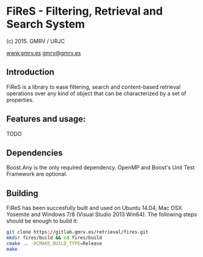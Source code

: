 # FiReS - Filtering, Retrieval and Search System
(c) 2015. GMRV / URJC

www.gmrv.es
gmrv@gmrv.es

## Introduction

FiReS is a library to ease filtering, search and content-based
retrieval operations over any kind of object that can be characterized
by a set of properties.

## Features and usage:

TODO

## Dependencies

Boost.Any is the only required dependency. OpenMP and Boost's Unit
Test Framework are optional.

## Building

FiReS has been succesfully built and used on Ubuntu 14.04, Mac OSX
Yosemite and Windows 7/8 (Visual Studio 2013 Win64). The following steps
should be enough to build it:

```bash
git clone https://gitlab.gmrv.es/retrieval/fires.git
mkdir fires/build && cd fires/build
cmake .. -DCMAKE_BUILD_TYPE=Release
make
```
